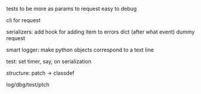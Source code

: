 
tests to be more as params to request
easy to debug

cli for request


serializers: add hook for adding item to errors dict (after what event)
dummy request

smart logger: make python objects correspond to a text line

test: set timer, say, on serialization

structure: patch -> classdef


log/dbg/test/ptch
